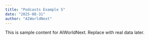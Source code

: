 ```yaml
---
title: "Podcasts Example 5"
date: "2025-08-31"
author: "AIWorldNext"
---
```

This is sample content for AIWorldNext. Replace with real data later.
